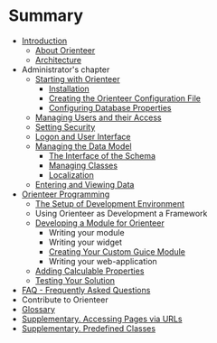 # Summary

* [Introduction](README.md)
   * [About Orienteer](about_orienteer.md)
   * [Architecture](architecture.md)
* Administrator's chapter
   * [Starting with Orienteer](getting_started.md)
       * [Installation](installation.md)
       * [Creating the Orienteer Configuration File](editing_the_orienteer_configuration_file.md)
       * [Configuring Database Properties](creating_a_database_and_configuring_its_properties.md)
   * [Managing Users and their Access](managing_users.md)
   * [Setting Security](security.md)
   * [Logon and User Interface](orienteer_user_interface.md)
   * [Managing the Data Model](creating_and_managing_the_data_model.md)
     * [The Interface of the Schema](the_interface_of_the_schema.md)
     * [Managing Classes](managing_classes.md)
     * [Localization](localization.md)
   * [Entering and Viewing Data](entering_data_to_the_database.md)
* [Orienteer Programming](orienteer_programming_for_developers.md)
   * [The Setup of Development Environment](the_setup_of_development_environment.md)
   * Using Orienteer as Development a Framework
   * [Developing a Module for Orienteer](developing_a_module_for_orienteer.md)
       * Writing your module
       * Writing your widget
       * [Creating Your Custom Guice Module](creating_your_custom_guice_module.md)
       * Writing your web-application
   * [Adding Calculable Properties](adding_calculable_properties.md)
   * [Testing Your Solution](testing_your_solution.md)
* [FAQ - Frequently Asked Questions](faq.md)
* Contribute to Orienteer
* [Glossary](GLOSSARY.md)
* [Supplementary. Accessing Pages via URLs](special_urls.md)
* [Supplementary. Predefined Classes](supplementary_predefined_classes.md)


